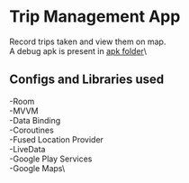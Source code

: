 # Trip Management App

Record trips taken and view them on map.\
A debug apk is present in [apk folder](./apk)\

## Configs and Libraries used

-Room\
-MVVM\
-Data Binding\
-Coroutines\
-Fused Location Provider\
-LiveData\
-Google Play Services\
-Google Maps\